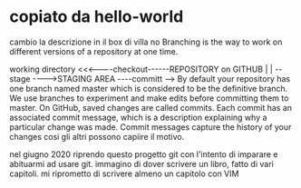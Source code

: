 # copiato da hello-world
cambio la descrizione in il box di villa
no
Branching is the way to work on different versions of a repository at one time.

working directory  <<<----checkout------REPOSITORY on GITHUB
        |                                        |
        --stage ---->STAGING AREA ----committ -->
By default your repository has one branch named master which is considered to be the definitive branch. We use branches to experiment and make edits before committing them to master.
On GitHub, saved changes are called commits. Each commit has an associated commit message, which is a description explaining why a particular change was made. Commit messages capture the history of your changes  cosi gli altri possono capiire il motivo.

nel giugno 2020 riprendo questo progetto git con l'intento di imparare e abituarmi ad usare git.
immagino di dover scrivere un libro, fatto di vari capitoli.
mi riprometto di scrivere almeno un capitolo con VIM